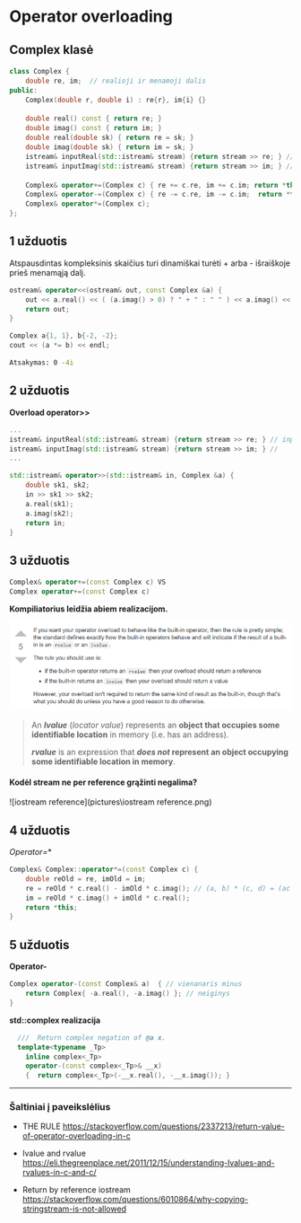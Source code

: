 # Operator overloading

## Complex klasė

```c++
class Complex {
    double re, im;  // realioji ir menamoji dalis
public:
    Complex(double r, double i) : re{r}, im{i} {}

    double real() const { return re; }
    double imag() const { return im; }
    double real(double sk) { return re = sk; }
    double imag(double sk) { return im = sk; }
    istream& inputReal(std::istream& stream) {return stream >> re; } // input interface
    istream& inputImag(std::istream& stream) {return stream >> im; } //

    Complex& operator+=(Complex c) { re += c.re, im += c.im; return *this;  }
    Complex& operator-=(Complex c) { re -= c.re, im -= c.im;  return *this;  }
    Complex& operator*=(Complex c);
};
```



## 1 užduotis

Atspausdintas kompleksinis skaičius turi dinamiškai turėti + arba - išraiškoje prieš menamąją dalį.

```c++
ostream& operator<<(ostream& out, const Complex &a) {
    out << a.real() << ( (a.imag() > 0) ? " + " : " " ) << a.imag() << "i\n";
    return out;
}
```

```c++
Complex a{1, 1}, b{-2, -2};
cout << (a *= b) << endl;
```

```bash
Atsakymas: 0 -4i
```



## 2 užduotis

**Overload operator>>**

```c++
...
istream& inputReal(std::istream& stream) {return stream >> re; } // input interface
istream& inputImag(std::istream& stream) {return stream >> im; } //
...
```

```c++
std::istream& operator>>(std::istream& in, Complex &a) {
    double sk1, sk2;
    in >> sk1 >> sk2;
    a.real(sk1);
    a.imag(sk2);
    return in;
}
```



## 3 užduotis

```c++
Complex& operator+=(const Complex c) VS
Complex operator+=(const Complex c)
```

**Kompiliatorius leidžia abiem realizacijom.**

![rule](pictures\rule.png)

> An ***lvalue*** (*locator value*) represents an **object that occupies some identifiable location** in memory (i.e. has an address).
>
> ***rvalue*** is an expression that ***does not* represent an object occupying some identifiable location in memory**.

#### Kodėl stream ne per reference grąžinti negalima?

![iostream reference](pictures\iostream reference.png)



## 4 užduotis

**Operator*=**

```c++
Complex& Complex::operator*=(const Complex c) {
    double reOld = re, imOld = im;
    re = reOld * c.real() - imOld * c.imag(); // (a, b) * (c, d) = (ac - bd,ad + bc)
    im = reOld * c.imag() + imOld * c.real();
    return *this;
}
```



## 5 užduotis

**Operator-**

```c++
Complex operator-(const Complex& a)  { // vienanaris minus
    return Complex{ -a.real(), -a.imag() }; // neiginys
}
```

**std::complex realizacija**

```c++
  ///  Return complex negation of @a x.
  template<typename _Tp>
    inline complex<_Tp>
    operator-(const complex<_Tp>& __x)
    {  return complex<_Tp>(-__x.real(), -__x.imag()); }
```



<hr>

### Šaltiniai į paveikslėlius

- THE RULE <https://stackoverflow.com/questions/2337213/return-value-of-operator-overloading-in-c>

- lvalue and rvalue <https://eli.thegreenplace.net/2011/12/15/understanding-lvalues-and-rvalues-in-c-and-c/>

- Return by reference iostream <https://stackoverflow.com/questions/6010864/why-copying-stringstream-is-not-allowed>